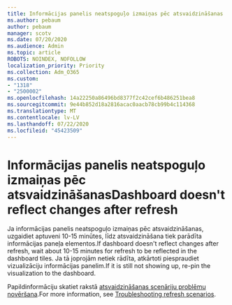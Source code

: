 ```yaml
---
title: Informācijas panelis neatspoguļo izmaiņas pēc atsvaidzināšanas
ms.author: pebaum
author: pebaum
manager: scotv
ms.date: 07/20/2020
ms.audience: Admin
ms.topic: article
ROBOTS: NOINDEX, NOFOLLOW
localization_priority: Priority
ms.collection: Adm_O365
ms.custom:
- "1318"
- "2500002"
ms.openlocfilehash: 14a22250a86496bd8377f2c42cef6b486251bea8
ms.sourcegitcommit: 9e44b852d18a2816acac0aacb78cb99b4c114368
ms.translationtype: MT
ms.contentlocale: lv-LV
ms.lasthandoff: 07/22/2020
ms.locfileid: "45423509"
---
```

# <a name="dashboard-doesnt-reflect-changes-after-refresh"></a><span data-ttu-id="97c5d-102">Informācijas panelis neatspoguļo izmaiņas pēc atsvaidzināšanas</span><span class="sxs-lookup"><span data-stu-id="97c5d-102">Dashboard doesn't reflect changes after refresh</span></span>

<span data-ttu-id="97c5d-103">Ja informācijas panelis neatspoguļo izmaiņas pēc atsvaidzināšanas, uzgaidiet aptuveni 10-15 minūtes, līdz atsvaidzināšana tiek parādīta informācijas paneļa elementos.</span><span class="sxs-lookup"><span data-stu-id="97c5d-103">If dashboard doesn't reflect changes after refresh, wait about 10-15 minutes for refresh to be reflected in the dashboard tiles.</span></span> <span data-ttu-id="97c5d-104">Ja tā joprojām netiek rādīta, atkārtoti piespraudiet vizualizāciju informācijas panelim.</span><span class="sxs-lookup"><span data-stu-id="97c5d-104">If it is still not showing up, re-pin the visualization to the dashboard.</span></span>

<span data-ttu-id="97c5d-105">Papildinformāciju skatiet rakstā [atsvaidzināšanas scenāriju problēmu novēršana](https://docs.microsoft.com/power-bi/refresh-troubleshooting-refresh-scenarios).</span><span class="sxs-lookup"><span data-stu-id="97c5d-105">For more information, see [Troubleshooting refresh scenarios](https://docs.microsoft.com/power-bi/refresh-troubleshooting-refresh-scenarios).</span></span>
